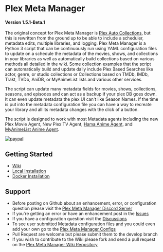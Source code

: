 # Plex Meta Manager
#### Version 1.5.1-Beta.1

The original concept for Plex Meta Manager is [Plex Auto Collections](https://github.com/mza921/Plex-Auto-Collections), but this is rewritten from the ground up to be able to include a scheduler, metadata edits, multiple libraries, and logging. Plex Meta Manager is a Python 3 script that can be continuously run using YAML configuration files to update on a schedule the metadata of the movies, shows, and collections in your libraries as well as automatically build collections based on various methods all detailed in the wiki. Some collection examples that the script can automatically build and update daily include Plex Based Searches like actor, genre, or studio collections or Collections based on TMDb, IMDb, Trakt, TVDb, AniDB, or MyAnimeList lists and various other services.

The script can update many metadata fields for movies, shows, collections, seasons, and episodes and can act as a backup if your plex DB goes down. It can even update metadata the plex UI can't like Season Names. If the time is put into the metadata configuration file you can have a way to recreate your library and all its metadata changes with the click of a button.

The script is designed to work with most Metadata agents including the new Plex Movie Agent, New Plex TV Agent, [Hama Anime Agent](https://github.com/ZeroQI/Hama.bundle), and [MyAnimeList Anime Agent](https://github.com/Fribb/MyAnimeList.bundle).

[![paypal](https://www.paypalobjects.com/en_US/i/btn/btn_donateCC_LG.gif)](https://www.paypal.com/donate?business=JTK3CVKF3ZHP2&item_name=Plex+Meta+Manager&currency_code=USD) 

## Getting Started

* [Wiki](https://github.com/meisnate12/Plex-Meta-Manager/wiki)
* [Local Installation](https://github.com/meisnate12/Plex-Meta-Manager/wiki/Local-Installation)
* [Docker Installation](https://github.com/meisnate12/Plex-Meta-Manager/wiki/Docker)

## Support

* Before posting on Github about an enhancement, error, or configuration question please visit the [Plex Meta Manager Discord Server](https://discord.gg/NfH6mGFuAB) 
* If you're getting an error or have an enhancement post in the [Issues](https://github.com/meisnate12/Plex-Meta-Manager/issues)
* If you have a configuration question visit the [Discussions](https://github.com/meisnate12/Plex-Meta-Manager/discussions)
* To see user submitted Metadata configuration files and you could even add your own go to the [Plex Meta Manager Configs](https://github.com/meisnate12/Plex-Meta-Manager-Configs)
* Pull Request are welcome but please submit them to the develop branch
* If you wish to contribute to the Wiki please fork and send a pull request on the [Plex Meta Manager Wiki Repository](https://github.com/meisnate12/Plex-Meta-Manager-Wiki)
